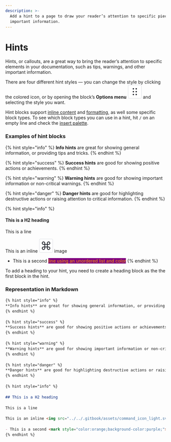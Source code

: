 ```yaml
---
description: >-
  Add a hint to a page to draw your reader’s attention to specific pieces of
  important information.
---
```


# Hints

Hints, or callouts, are a great way to bring the reader’s attention to specific elements in your documentation, such as tips, warnings, and other important information.&#x20;

There are four different hint styles — you can change the style by clicking the colored icon, or by opening the block’s **Options menu** <picture><source srcset="../../.gitbook/assets/options_menu_icon_dark.svg" media="(prefers-color-scheme: dark)"><img src="../../.gitbook/assets/options_menu_icon_light.svg" alt="The Options menu icon in GitBook"></picture> and selecting the style you want.

Hint blocks support [inline content](../formatting/inline.md) and [formatting](../formatting/), as well some specific block types. To see which block types you can use in a hint, hit `/` on an empty line and check the [insert palette](./#inserting-a-new-content-block).

### Examples of hint blocks <a href="#example-of-a-hint" id="example-of-a-hint"></a>

{% hint style="info" %}
**Info hints** are great for showing general information, or providing tips and tricks.
{% endhint %}

{% hint style="success" %}
**Success hints** are good for showing positive actions or achievements.
{% endhint %}

{% hint style="warning" %}
**Warning hints** are good for showing important information or non-critical warnings.
{% endhint %}

{% hint style="danger" %}
**Danger hints** are good for highlighting destructive actions or raising attention to critical information.
{% endhint %}

{% hint style="info" %}
#### This is a H2 heading

This is a line

This is an inline <img src="../../.gitbook/assets/command_icon_light.svg" alt="The Apple computer command icon" data-size="line"> image

* This is a second <mark style="color:orange;background-color:purple;">line using an unordered list and color</mark>
{% endhint %}

To add a heading to your hint, you need to create a heading block as the the first block in the hint.

### Representation in Markdown

```markdown
{% hint style="info" %}
**Info hints** are great for showing general information, or providing tips and tricks.
{% endhint %}

{% hint style="success" %}
**Success hints** are good for showing positive actions or achievements.
{% endhint %}

{% hint style="warning" %}
**Warning hints** are good for showing important information or non-critical warnings.
{% endhint %}

{% hint style="danger" %}
**Danger hints** are good for highlighting destructive actions or raising attention to critical information.
{% endhint %}

{% hint style="info" %}

## This is a H2 heading

This is a line

This is an inline <img src="../../.gitbook/assets/command_icon_light.svg" alt="The Apple computer command icon" data-size="line"> image

- This is a second <mark style="color:orange;background-color:purple;">line using an unordered list and color</mark>
{% endhint %}
```
